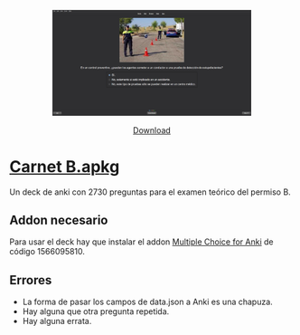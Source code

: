 <div align="center">
  <p float="left">
    <img src="preview3.png" width="70%" height="70%">
  </p>
  <a href="#download" onclick="goToByScroll('download');return false;" class="btn btn-primary btn-large">Download</a>
</div>

# [Carnet B.apkg](https://github.com/donmerendolo/anki-carnet-B/raw/master/Carnet%20B.apkg)
Un deck de anki con 2730 preguntas para el examen teórico del permiso B.



## Addon necesario
Para usar el deck hay que instalar el addon [Multiple Choice for Anki](https://ankiweb.net/shared/info/1566095810) de código 1566095810.

## Errores

 - La forma de pasar los campos de data.json a Anki es una chapuza.
 - Hay alguna que otra pregunta repetida.
 - Hay alguna errata.
 